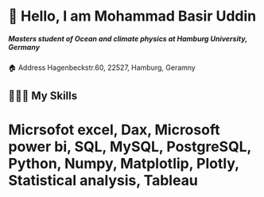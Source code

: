 # 👋 Hello, I am Mohammad Basir Uddin
##### Masters student of Ocean and climate physics at Hamburg University, Germany  
🏠 Address Hagenbeckstr.60, 22527, Hamburg, Geramny

## 👨🏽‍💻   My Skills
# Micrsofot excel, Dax, Microsoft power bi, SQL, MySQL, PostgreSQL, Python, Numpy, Matplotlip, Plotly, Statistical analysis, Tableau
